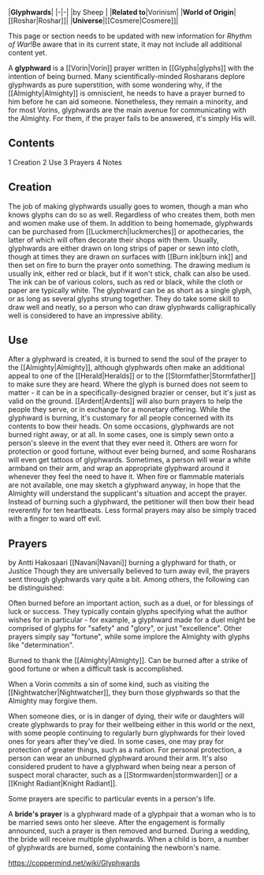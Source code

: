 |**Glyphwards**|
|-|-|
|by  Sheep |
|**Related to**|Vorinism|
|**World of Origin**|[[Roshar\|Roshar]]|
|**Universe**|[[Cosmere\|Cosmere]]|

This page or section needs to be updated with new information for *Rhythm of War*!Be aware that in its current state, it may not include all additional content yet.

A **glyphward** is a [[Vorin\|Vorin]] prayer written in [[Glyphs\|glyphs]] with the intention of being burned.
Many scientifically-minded Rosharans deplore glyphwards as pure superstition, with some wondering why, if the [[Almighty\|Almighty]] is omniscient, he needs to have a prayer burned to him before he can aid someone. Nonetheless, they remain a minority, and for most Vorins, glyphwards are the main avenue for communicating with the Almighty. For them, if the prayer fails to be answered, it's simply His will.

## Contents

1 Creation
2 Use
3 Prayers
4 Notes


## Creation
The job of making glyphwards usually goes to women, though a man who knows glyphs can do so as well. Regardless of who creates them, both men and women make use of them. In addition to being homemade, glyphwards can be purchased from [[Luckmerch\|luckmerches]] or apothecaries, the latter of which will often decorate their shops with them.
Usually, glyphwards are either drawn on long strips of paper or sewn into cloth, though at times they are drawn on surfaces with [[Burn ink\|burn ink]] and then set on fire to burn the prayer onto something. The drawing medium is usually ink, either red or black, but if it won't stick, chalk can also be used. The ink can be of various colors, such as red or black, while the cloth or paper are typically white. The glyphward can be as short as a single glyph, or as long as several glyphs strung together. They do take some skill to draw well and neatly, so a person who can draw glyphwards calligraphically well is considered to have an impressive ability.

## Use
After a glyphward is created, it is burned to send the soul of the prayer to the [[Almighty\|Almighty]], although glyphwards often make an additional appeal to one of the [[Herald\|Heralds]] or to the [[Stormfather\|Stormfather]] to make sure they are heard. Where the glyph is burned does not seem to matter - it can be in a specifically-designed brazier or censer, but it's just as valid on the ground. [[Ardent\|Ardents]] will also burn prayers to help the people they serve, or in exchange for a monetary offering. While the glyphward is burning, it's customary for all people concerned with its contents to bow their heads.
On some occasions, glyphwards are not burned right away, or at all. In some cases, one is simply sewn onto a person's sleeve in the event that they ever need it. Others are worn for protection or good fortune, without ever being burned, and some Rosharans will even get tattoos of glyphwards. Sometimes, a person will wear a white armband on their arm, and wrap an appropriate glyphward around it whenever they feel the need to have it.
When fire or flammable materials are not available, one may sketch a glyphward anyway, in hope that the Almighty will understand the supplicant's situation and accept the prayer. Instead of burning such a glyphward, the petitioner will then bow their head reverently for ten heartbeats. Less formal prayers may also be simply traced with a finger to ward off evil.

## Prayers
 by  Antti Hakosaari  [[Navani\|Navani]] burning a glyphward for thath, or Justice
Though they are universally believed to turn away evil, the prayers sent through glyphwards vary quite a bit. Among others, the following can be distinguished:


Often burned before an important action, such as a duel, or for blessings of luck or success. They typically contain glyphs specifying what the author wishes for in particular - for example, a glyphward made for a duel might be comprised of glyphs for "safety" and "glory", or just "excellence". Other prayers simply say "fortune", while some implore the Almighty with glyphs like "determination".


Burned to thank the [[Almighty\|Almighty]]. Can be burned after a strike of good fortune or when a difficult task is accomplished.


When a Vorin commits a sin of some kind, such as visiting the [[Nightwatcher\|Nightwatcher]], they burn those glyphwards so that the Almighty may forgive them.


When someone dies, or is in danger of dying, their wife or daughters will create glyphwards to pray for their wellbeing either in this world or the next, with some people continuing to regularly burn glyphwards for their loved ones for years after they've died. In some cases, one may pray for protection of greater things, such as a nation.
For personal protection, a person can wear an unburned glyphward around their arm. It's also considered prudent to have a glyphward when being near a person of suspect moral character, such as a [[Stormwarden\|stormwarden]] or a [[Knight Radiant\|Knight Radiant]].


Some prayers are specific to particular events in a person's life.

A **bride's prayer** is a glyphward made of a glyphpair that a woman who is to be married sews onto her sleeve. After the engagement is formally announced, such a prayer is then removed and burned.
During a wedding, the bride will receive multiple glyphwards.
When a child is born, a number of glyphwards are burned, some containing the newborn's name.


https://coppermind.net/wiki/Glyphwards